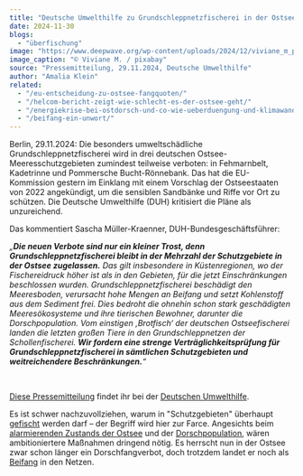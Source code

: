 ```yaml
---
title: "Deutsche Umwelthilfe zu Grundschleppnetzfischerei in der Ostsee: „Neue Verbote gehen immer noch nicht weit genug“"
date: 2024-11-30
blogs: 
  - "überfischung"
image: "https://www.deepwave.org/wp-content/uploads/2024/12/viviane_m_pixabay_ostsee_dorsch_kabeljau_2.jpg"
image_caption: "© Viviane M. / pixabay"
source: "Pressemitteilung, 29.11.2024, Deutsche Umwelthilfe"
author: "Amalia Klein"
related: 
  - "/eu-entscheidung-zu-ostsee-fangquoten/"
  - "/helcom-bericht-zeigt-wie-schlecht-es-der-ostsee-geht/"
  - "/energiekrise-bei-ostdorsch-und-co-wie-ueberduengung-und-klimawandel-die-nahrungsnetze-der-ostsee-veraendern/"
  - "/beifang-ein-unwort/"
---
```


Berlin, 29.11.2024: Die besonders umweltschädliche Grundschleppnetzfischerei wird in drei deutschen Ostsee-Meeresschutzgebieten zumindest teilweise verboten: in Fehmarnbelt, Kadetrinne und Pommersche Bucht-Rönnebank. Das hat die EU-Kommission gestern im Einklang mit einem Vorschlag der Ostseestaaten von 2022 angekündigt, um die sensiblen Sandbänke und Riffe vor Ort zu schützen. Die Deutsche Umwelthilfe (DUH) kritisiert die Pläne als unzureichend.

Das kommentiert Sascha Müller-Kraenner, DUH-Bundesgeschäftsführer:

_„**Die neuen Verbote sind nur ein kleiner Trost, denn Grundschleppnetzfischerei bleibt in der Mehrzahl der Schutzgebiete in der Ostsee zugelassen.** Das gilt insbesondere in Küstenregionen, wo der Fischereidruck höher ist als in den Gebieten, für die jetzt Einschränkungen beschlossen wurden. Grundschleppnetzfischerei beschädigt den Meeresboden, verursacht hohe Mengen an Beifang und setzt Kohlenstoff aus dem Sediment frei. Dies bedroht die ohnehin schon stark geschädigten Meeresökosysteme und ihre tierischen Bewohner, darunter die Dorschpopulation. Vom einstigen ‚Brotfisch‘ der deutschen Ostseefischerei landen die letzten großen Tiere in den Grundschleppnetzen der Schollenfischerei. **Wir fordern eine strenge Verträglichkeitsprüfung für Grundschleppnetzfischerei in sämtlichen Schutzgebieten und weitreichendere Beschränkungen.**“_

 

[Diese Pressemitteilung](https://www.duh.de/presse/pressemitteilungen/pressemitteilung/deutsche-umwelthilfe-zu-grundschleppnetzfischerei-in-der-ostsee-neue-verbote-gehen-immer-noch-nich/) findet ihr bei der [Deutschen Umwelthilfe](https://www.duh.de/).

Es ist schwer nachzuvollziehen, warum in "Schutzgebieten" überhaupt [gefischt](https://www.deepwave.org/eu-entscheidung-zu-ostsee-fangquoten/) werden darf – der Begriff wird hier zur Farce. Angesichts beim [alarmierenden Zustands der Ostsee](https://www.deepwave.org/helcom-bericht-zeigt-wie-schlecht-es-der-ostsee-geht/) und der [Dorschpopulation](https://www.deepwave.org/energiekrise-bei-ostdorsch-und-co-wie-ueberduengung-und-klimawandel-die-nahrungsnetze-der-ostsee-veraendern/), wären ambitioniertere Maßnahmen dringend nötig. Es herrscht nun in der Ostsee zwar schon länger ein Dorschfangverbot, doch trotzdem landet er noch als [Beifang](https://www.deepwave.org/beifang-ein-unwort/) in den Netzen.
